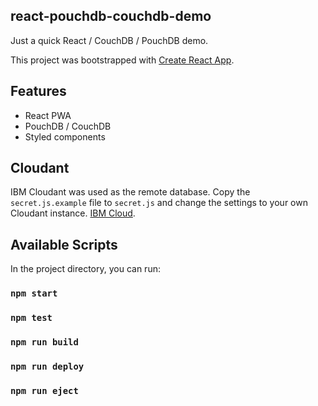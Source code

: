 ## react-pouchdb-couchdb-demo

Just a quick React / CouchDB / PouchDB demo.

This project was bootstrapped with [Create React App](https://github.com/facebook/create-react-app).

## Features

- React PWA
- PouchDB / CouchDB
- Styled components

## Cloudant

IBM Cloudant was used as the remote database. Copy the `secret.js.example` file to `secret.js` and change the settings to your own Cloudant instance. [IBM Cloud](https://cloud.ibm.com).

## Available Scripts

In the project directory, you can run:

### `npm start`

### `npm test`

### `npm run build`

### `npm run deploy`

### `npm run eject`
